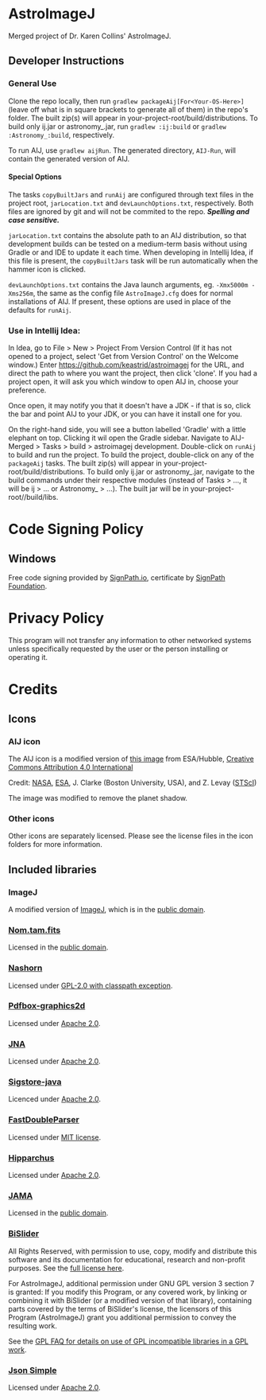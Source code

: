 # AstroImageJ

Merged project of Dr. Karen Collins' AstroImageJ.

## Developer Instructions

### General Use

Clone the repo locally, then run `gradlew packageAij[For<Your-OS-Here>]` (leave off what is in square brackets to
generate all of them) in the repo's folder. The built zip(s) will appear in your-project-root/build/distributions. To
build only ij.jar or astronomy_.jar, run `gradlew :ij:build` or `gradlew :Astronomy_:build`, respectively.

To run AIJ, use `gradlew aijRun`. The generated directory, `AIJ-Run`, will contain the generated version of AIJ.

#### Special Options
The tasks `copyBuiltJars` and `runAij` are configured through text files in the project root, `jarLocation.txt` and
`devLaunchOptions.txt`, respectively. Both files are ignored by git and will not be commited to the repo. 
***Spelling and case sensitive.***

`jarLocation.txt` contains the absolute path to an AIJ distribution, so that development builds can be tested on a 
medium-term basis without using Gradle or and IDE to update it each time. When developing in Intellij Idea, if this file
is present, the `copyBuiltJars` task will be run automatically when the hammer icon is clicked.

`devLaunchOptions.txt` contains the Java launch arguments, eg. `-Xmx5000m -Xms256m`, the same as the config file `AstroImageJ.cfg` does for 
normal installations of AIJ. If present, these options are used in place of the defaults for `runAij`.

### Use in Intellij Idea:

In Idea, go to File > New > Project From Version Control (If it has not opened to a project, select 'Get from Version
Control' on the Welcome window.)
Enter https://github.com/keastrid/astroimagej for the URL, and direct the path to where you want the project, then
click 'clone'. If you had a project open, it will ask you which window to open AIJ in, choose your preference.

Once open, it may notify you that it doesn't have a JDK - if that is so, click the bar and point AIJ to your JDK, or you
can have it install one for you.

On the right-hand side, you will see a button labelled 'Gradle' with a little elephant on top. Clicking it wil open the
Gradle sidebar. Navigate to AIJ-Merged > Tasks > build > astroimagej development. Double-click on `runAij` to build and
run the project. To build the project, double-click on any of the `packageAij` tasks. The built zip(s) will appear in
your-project-root/build/distributions. To build only ij.jar or astronomy_.jar, navigate to the build commands under
their respective modules (instead of Tasks > ..., it will be ij > ... or Astronomy_ > ...). The built jar will be in
your-project-root/<ij or Astronomy_>/build/libs.

# Code Signing Policy
## Windows
Free code signing provided by [SignPath.io](https://signpath.io/), certificate by [SignPath Foundation](https://signpath.org/).

# Privacy Policy
This program will not transfer any information to other networked systems unless specifically requested by the user or the person installing or operating it.

# Credits
## Icons
### AIJ icon
The AIJ icon is a modified version of [this image](https://esahubble.org/images/heic0504d/) from ESA/Hubble,
[Creative Commons Attribution 4.0 International](https://creativecommons.org/licenses/by/4.0/)

Credit:
[NASA](http://www.nasa.gov/), [ESA](http://www.esa.int/), J. Clarke (Boston University, USA), and Z. Levay ([STScI](http://www.stsci.edu/))

The image was modified to remove the planet shadow.

### Other icons
Other icons are separately licensed. Please see the license files in the icon folders for more information.

## Included libraries
### ImageJ
A modified version of [ImageJ](https://github.com/imagej/ImageJ), which is in the 
[public domain](https://github.com/imagej/ImageJ?tab=License-1-ov-file).

### [Nom.tam.fits](https://github.com/nom-tam-fits/nom-tam-fits)
Licensed in the [public domain](https://github.com/nom-tam-fits/nom-tam-fits?tab=Unlicense-1-ov-file).

### [Nashorn](https://github.com/openjdk/nashorn)
Licensed under [GPL-2.0 with classpath exception](https://github.com/openjdk/nashorn/blob/main/LICENSE).

### [Pdfbox-graphics2d](https://github.com/rototor/pdfbox-graphics2d)
Licensed under [Apache 2.0](https://github.com/rototor/pdfbox-graphics2d?tab=readme-ov-file#licence).

### [JNA](https://github.com/java-native-access/jna)
Licensed under [Apache 2.0](https://github.com/java-native-access/jna?tab=License-1-ov-file#readme).

### [Sigstore-java](https://github.com/sigstore/sigstore-java/tree/main)
Licenced under [Apache 2.0](https://github.com/sigstore/sigstore-java/tree/main?tab=Apache-2.0-1-ov-file#readme).

### [FastDoubleParser](https://github.com/wrandelshofer/FastDoubleParser)
Licensed under [MIT license](https://github.com/wrandelshofer/FastDoubleParser?tab=MIT-1-ov-file#readme).

### [Hipparchus](https://github.com/Hipparchus-Math/hipparchus)
Licensed under [Apache 2.0](https://github.com/Hipparchus-Math/hipparchus?tab=Apache-2.0-1-ov-file).

### [JAMA](https://math.nist.gov/javanumerics/jama/)
Licensed in the [public domain](https://math.nist.gov/javanumerics/jama/).

### [BiSlider](https://perso.limsi.fr/vernier/BiSlider/)
All Rights Reserved, with permission to use, copy, modify and distribute this software and its documentation 
for educational, research and non-profit purposes. See the [full license here](https://perso.limsi.fr/vernier/BiSlider/).

For AstroImageJ, additional permission under GNU GPL version 3 section 7 is granted:
If you modify this Program, or any covered work, by linking or combining it with BiSlider (or a modified version of that library),
containing parts covered by the terms of BiSlider's license, the licensors of this Program (AstroImageJ) grant you 
additional permission to convey the resulting work.

See the [GPL FAQ for details on use of GPL incompatible libraries in a GPL work](https://www.gnu.org/licenses/gpl-faq.en.html#GPLIncompatibleLibs).

### [Json Simple](https://github.com/fangyidong/json-simple)
Licensed under [Apache 2.0](https://github.com/fangyidong/json-simple?tab=Apache-2.0-1-ov-file).